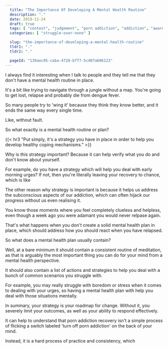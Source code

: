 ```yaml
---
  title: "The Importance Of Developing A Mental Health Routine"
  description: "."
  date: 2019-12-24
  draft: true
  tags: [ "context", "judgement", "porn addiction", "addiction", "awareness", "awareness exercises", "perspective", "nofap", "neverfap", "neverfap deluxe" ]
  categories: [ "struggle-over-none" ]

  slug: "the-importance-of-developing-a-mental-health-routine"
  tldr1: "."
  tldr2: "."

  pageId: "139aec95-caba-4728-bff7-5c407a606123"
---
```


I always find it interesting when I talk to people and they tell me that they don't have a mental health routine in place.

It's a bit like trying to navigate through a jungle without a map. You're going to get lost, relapse and probably die from dengue fever.

So many people try to 'wing it' because they think they know better, and it ends the same way every single time.

Like, without fault.

So what exactly is a mental health routine or plan?


{{< hr3 "Put simply, it's a strategy you have in place in order to help you develop healthy coping mechanisms." >}}


Why is this strategy important? Because it can help verify what you do and don't know about yourself.

For example, do you have a strategy which will help you deal with early morning urges? If not, then you're literally leaving your recovery to chance, which is like

The other reason why strategy is important is because it helps us address the subconscious aspects of our addiction, which can often hijack our progress without us even realising it.

You know those moments where you feel completely clueless and helpless, even though a week ago you were adamant you would never relpase again.

That's what happens when you don't create a solid mental health plan in place, which should address how you should react when you have relapsed.

So what does a mental health plan usually contain?

Well, at a bare minimum it should contain a consistent routine of meditation, as that is arguably the most important thing you can do for your mind from a mental health perspective.

It should also contain a list of actions and strategies to help you deal with a bunch of common scenarios you struggle with.

For example, you may really struggle with boredom or stress when it comes to dealing with your urges, so having a mental health plan with help you deal with those situations mentally.


In summary, your strategy is your roadmap for change. Without it, you severely limit your outcomes, as well as your ability to respond effectively.

It can help to understand that porn addiction recovery isn't a simple process of flicking a switch labeled 'turn off porn addiction' on the back of your mind.

Instead, it is a hard process of practice and consistency, which 